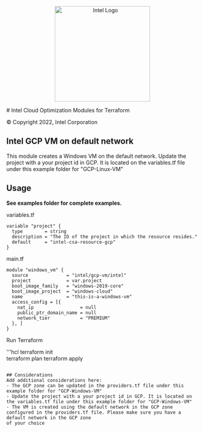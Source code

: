 <p align="center">
  <img src="https://github.com/intel/terraform-intel-hashicorp/blob/main/images/logo-classicblue-800px.png?raw=true" alt="Intel Logo" width="250"/>
</p>
# Intel Cloud Optimization Modules for Terraform

© Copyright 2022, Intel Corporation

## Intel GCP VM on default network

This module creates a Windows VM on the default network.  Update the project with a your project id in GCP. It is located on the variables.tf file under this example folder for "GCP-Linux-VM" 

## Usage

**See examples folder for complete examples.**

variables.tf

```hcl
variable "project" {
  type        = string
  description = "The ID of the project in which the resource resides."
  default     = "intel-csa-resource-gcp"
}
```

main.tf
```hcl
module "windows_vm" {
  source              = "intel/gcp-vm/intel"
  project             = var.project
  boot_image_family   = "windows-2019-core"
  boot_image_project  = "windows-cloud"
  name                = "this-is-a-windows-vm"
  access_config = [{
    nat_ip                 = null
    public_ptr_domain_name = null
    network_tier           = "PREMIUM"
  }, ]
}
```

Run Terraform

'''hcl
terraform init  
terraform plan
terraform apply 
```

## Considerations
Add additional considerations here:
- The GCP zone can be updated in the providers.tf file under this example folder for "GCP-Windows-VM"
- Update the project with a your project id in GCP. It is located on the variables.tf file under this example folder for "GCP-Windows-VM"
- The VM is created using the default network in the GCP zone configured in the providers.tf file. Please make sure you have a default network in the GCP zone
of your choice